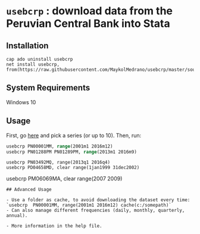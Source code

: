 # `usebcrp` : download data from the Peruvian Central Bank into Stata

## Installation

```
cap ado uninstall usebcrp 
net install usebcrp, from(https://raw.githubusercontent.com/MaykolMedrano/usebcrp/master/source)
```
## System Requirements

Windows 10

## Usage

First, go [here](https://estadisticas.bcrp.gob.pe/estadisticas/series/mensuales) and pick a series (or up to 10). Then, run:

```stata
usebcrp PN00001MM, range(2001m1 2016m12)
usebcrp PN01288PM PN01289PM, range(2013m1 2016m9)
```
```
usebcrp PN03492MQ, range(2013q1 2016q4)
usebcrp PD04658MD, clear range(1jan1999 31dec2002)
```
usebcrp PM06069MA, clear range(2007 2009)
```
## Advanced Usage

- Use a folder as cache, to avoid downloading the dataset every time: `usebcrp	PN00001MM, range(2001m1 2016m12) cache(c:/somepath)`
- Can also manage different frequencies (daily, monthly, quarterly, annual).

- More information in the help file.

